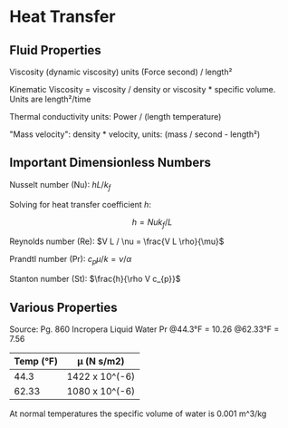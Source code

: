 # Heat Transfer

## Fluid Properties

Viscosity (dynamic viscosity) units (Force second) / length²

Kinematic Viscosity = viscosity / density or viscosity * specific volume. Units are length²/time

Thermal conductivity units: Power / (length temperature)

"Mass velocity": density * velocity, units: (mass / second - length²)

## Important Dimensionless Numbers

Nusselt number (Nu): $h L / k_f$

Solving for heat transfer coefficient $h$:

$$ h = Nu k_f / L $$

Reynolds number (Re): $V L / \nu = \frac{V L \rho}{\mu}$

Prandtl number (Pr): $c_p \mu / k  = \nu / \alpha$

Stanton number (St): $\frac{h}{\rho V c_{p}}$

## Various Properties

Source: Pg. 860 Incropera
Liquid Water Pr @44.3°F  = 10.26
                @62.33°F = 7.56

Temp (°F) | μ (N s/m2)
----------|---------------
44.3      | 1422 x 10^(-6)
62.33     | 1080 x 10^(-6)

At normal temperatures the specific volume of water is 0.001 m^3/kg
